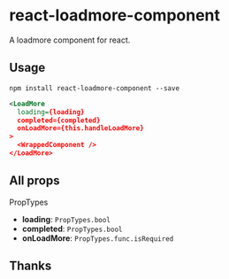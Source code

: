 # react-loadmore-component

A loadmore component for react.

## Usage

`npm install react-loadmore-component --save`

```xml
<LoadMore
  loading={loading}
  completed={completed}
  onLoadMore={this.handleLoadMore}
>
  <WrappedComponent />
</LoadMore>
```

## All props

PropTypes

- **loading**: `PropTypes.bool`
- **completed**: `PropTypes.bool`
- **onLoadMore**: `PropTypes.func.isRequired`


## Thanks
